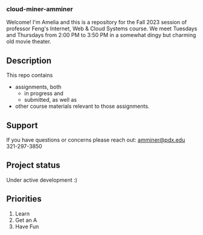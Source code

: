 ### cloud-miner-amminer
Welcome! I'm Amelia and this is a repository for the Fall 2023 session of professor Feng's Internet, Web & Cloud Systems course. We meet Tuesdays and Thursdays from 2:00 PM to 3:50 PM in a somewhat dingy but charming old movie theater.

## Description
This repo contains
 * assignments, both
   - in progress and
   - submitted, as well as
 * other course materials relevant to those assignments.

## Support
If you have questions or concerns please reach out:
amminer@pdx.edu
321-297-3850

## Project status
Under active development :)

## Priorities
 1. Learn
 2. Get an A
 3. Have Fun

